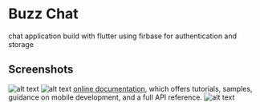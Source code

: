 # Buzz Chat

chat application build with flutter 
using firbase for authentication and storage
## Screenshots
![alt text]([https://ibb.co/QH03jPf](https://i.ibb.co/vd96v3H/Screenshot-1725422850.png)) ![alt text]([https://ibb.co/QH03jPf](https://i.ibb.co/vd96v3H/Screenshot-1725422850.png))
[online documentation](https://docs.flutter.dev/), which offers tutorials,
samples, guidance on mobile development, and a full API reference.
![alt text](https://i.ibb.co/vkjwZB8/Buzz-Talk.jpg)

